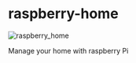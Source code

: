 # raspberry-home
![raspberry_home](https://github.com/merskip/raspberry-home/workflows/raspberry_home/badge.svg?branch=master)

Manage your home with raspberry Pi

